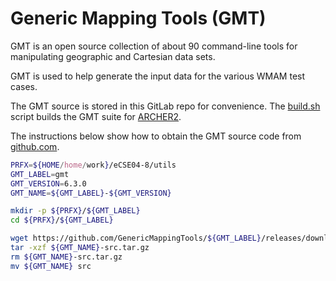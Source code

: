 Generic Mapping Tools (GMT)
===========================

GMT is an open source collection of about 90 command-line tools
for manipulating geographic and Cartesian data sets.

GMT is used to help generate the input data for the various WMAM
test cases.

The GMT source is stored in this GitLab repo for convenience.
The [build.sh](build.sh) script builds the GMT suite for [ARCHER2](https://www.archer2.ac.uk/).


The instructions below show how to obtain the GMT source
code from [github.com](https://github.com/GenericMappingTools/gmt).

```bash
PRFX=${HOME/home/work}/eCSE04-8/utils
GMT_LABEL=gmt
GMT_VERSION=6.3.0
GMT_NAME=${GMT_LABEL}-${GMT_VERSION}

mkdir -p ${PRFX}/${GMT_LABEL}
cd ${PRFX}/${GMT_LABEL}

wget https://github.com/GenericMappingTools/${GMT_LABEL}/releases/download/${GMT_VERSION}/${GMT_NAME}-src.tar.gz
tar -xzf ${GMT_NAME}-src.tar.gz
rm ${GMT_NAME}-src.tar.gz
mv ${GMT_NAME} src
```